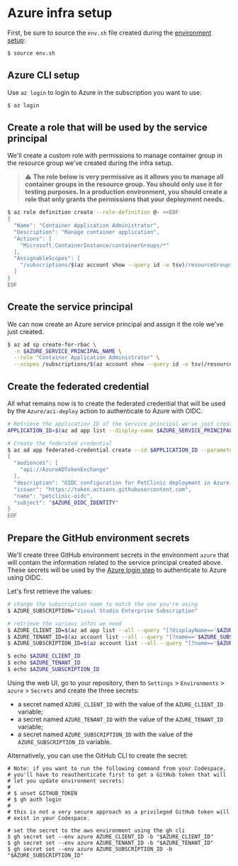 # Azure infra setup

First, be sure to source the `env.sh` file created during the [environment setup](../env-setup/env-setup.md):

```bash
$ source env.sh
```
## Azure CLI setup

Use `az login` to login to Azure in the subscription you want to use:

```bash
$ az login
```

## Create a role that will be used by the service principal

We'll create a custom role with permissions to manage container group in the resource group we've created during the infra setup.

> ⚠️ **The role below is very permissive as it allows you to manage all container groups in the resource group. You should only use it for testing purposes. In a production environment, you should create a role that only grants the permissions that your deployment needs.**

```bash
$ az role definition create --role-definition @- <<EOF
{
  "Name": "Container Application Administrator",
  "Description": "Manage container application",
  "Actions": [
    "Microsoft.ContainerInstance/containerGroups/*"
  ],
  "AssignableScopes": [
    "/subscriptions/$(az account show --query id -o tsv)/resourceGroups/$AZURE_RESOURCE_GROUP"
  ]
}
EOF
```

## Create the service principal

We can now create an Azure service principal and assign it the role we've just created.

```bash
$ az ad sp create-for-rbac \
  -n $AZURE_SERVICE_PRINCIPAL_NAME \
  --role "Container Application Administrator" \
  --scopes /subscriptions/$(az account show --query id -o tsv)/resourceGroups/$AZURE_RESOURCE_GROUP
```

## Create the federated credential

All what remains now is to create the federated credential that will be used by the `Azure/aci-deploy` action to authenticate to Azure with OIDC.

```bash
# Retrieve the application ID of the service principal we've just created
APPLICATION_ID=$(az ad app list --display-name $AZURE_SERVICE_PRINCIPAL_NAME --query [].appId -o tsv)

# Create the federated credential
$ az ad app federated-credential create --id $APPLICATION_ID --parameters @- <<EOF
{
  "audiences": [
    "api://AzureADTokenExchange"
  ],
  "description": "OIDC configuration for PetClinic deployment in Azure Container Instance",
  "issuer": "https://token.actions.githubusercontent.com",
  "name": "petclinic-oidc",
  "subject": "$AZURE_OIDC_IDENTITY"
}
EOF
```

## Prepare the GitHub environment secrets


We'll create three GitHub environment secrets in the environment `azure` that will contain the information related to the service principal created above. These secrets will be used by the [Azure login step](../../.github/workflows/deploy-to-azure-aci.yml#L56-L61) to authenticate to Azure using OIDC.

Let's first retrieve the values:
```bash
# change the subscription name to match the one you're using
$ AZURE_SUBSCRIPTION="Visual Studio Enterprise Subscription"

# retrieve the various infos we need
$ AZURE_CLIENT_ID=$(az ad app list --all --query "[?displayName=='$AZURE_SERVICE_PRINCIPAL_NAME'].appId" --output tsv)
$ AZURE_TENANT_ID=$(az account list --all --query "[?name=='$AZURE_SUBSCRIPTION'].tenantId" --output tsv)
$ AZURE_SUBSCRIPTION_ID=$(az account list --all --query "[?name=='$AZURE_SUBSCRIPTION'].id" --output tsv)

$ echo $AZURE_CLIENT_ID
$ echo $AZURE_TENANT_ID
$ echo $AZURE_SUBSCRIPTION_ID
```

Using the web UI, go to your repository, then to `Settings` > `Environments` > `azure` > `Secrets` and create the three secrets:
* a secret named `AZURE_CLIENT_ID` with the value of the `AZURE_CLIENT_ID` variable;
* a secret named `AZURE_TENANT_ID` with the value of the `AZURE_TENANT_ID` variable;
* a secret named `AZURE_SUBSCRIPTION_ID` with the value of the `AZURE_SUBSCRIPTION_ID` variable.

Alternatively, you can use the GitHub CLI to create the secret:
```
# Note: if you want to run the following command from your Codespace, 
# you'll have to reauthenticate first to get a GitHub token that will
# let you update environment secrets:
#
# $ unset GITHUB_TOKEN
# $ gh auth login
#
# this is not a very secure approach as a privileged GitHub token will
# exist in your Codespace.

# set the secret to the aws environment using the gh cli
$ gh secret set --env azure AZURE_CLIENT_ID -b "$AZURE_CLIENT_ID"
$ gh secret set --env azure AZURE_TENANT_ID -b "$AZURE_TENANT_ID"
$ gh secret set --env azure AZURE_SUBSCRIPTION_ID -b "$AZURE_SUBSCRIPTION_ID"
```